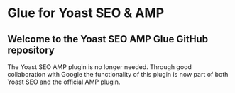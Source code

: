 Glue for Yoast SEO & AMP
========================

Welcome to the Yoast SEO AMP Glue GitHub repository
---------------------------------------------------

The Yoast SEO AMP plugin is no longer needed. Through good collaboration with Google the functionality of this plugin is now part of both Yoast SEO and the official AMP plugin.

